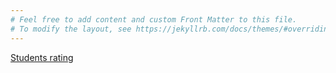 ```yaml
---
# Feel free to add content and custom Front Matter to this file.
# To modify the layout, see https://jekyllrb.com/docs/themes/#overriding-theme-defaults
---
```


[Students rating](/rating) 
